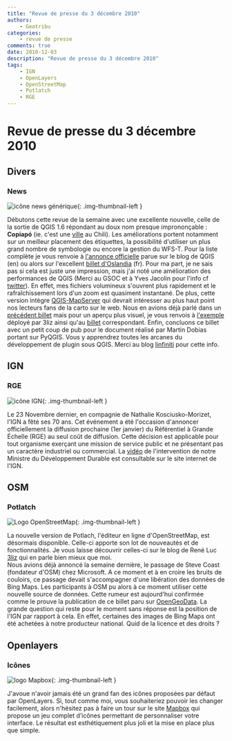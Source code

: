 ```yaml
---
title: "Revue de presse du 3 décembre 2010"
authors:
    - Geotribu
categories:
    - revue de presse
comments: true
date: 2010-12-03
description: "Revue de presse du 3 décembre 2010"
tags:
    - IGN
    - OpenLayers
    - OpenStreetMap
    - Potlatch
    - RGE
---
```


# Revue de presse du 3 décembre 2010

## Divers

### News

![icône news générique](https://cdn.geotribu.fr/img/internal/icons-rdp-news/news.png "News Geotribu"){: .img-thumbnail-left }

Débutons cette revue de la semaine avec une excellente nouvelle, celle de la sortie de QGIS 1.6 répondant au doux nom presque imprononçable : **Copiapó** (ie. c'est une [ville](http://geotribu.net/applications/baselayers/index.php?zoom=12&lon=-7828668.2588643&lat=-3169701.0380392) au Chili). Les améliorations portent notamment sur un meilleur placement des étiquettes, la possibilité d'utiliser un plus grand nombre de symbologie ou encore la gestion du WFS-T. Pour la liste complète je vous renvoie à [l'annonce officielle](http://blog.qgis.org/node/146) parue sur le blog de QGIS (en) ou alors sur l'excellent [billet d'Oslandia](http://www.oslandia.com/tech/?p=889) (fr). Pour ma part, je ne sais pas si cela est juste une impression, mais j'ai noté une amélioration des performances de QGIS (Merci au GSOC et à Yves Jacolin pour l'info cf [twitter](http://twitter.com/#!/yjacolin/status/10676694952185856)). En effet, mes fichiers volumineux s'ouvrent plus rapidement et le rafraîchissement lors d'un zoom est quasiment instantané. De plus, cette version intègre [QGIS-MapServer](http://karlinapp.ethz.ch/qgis_wms/index.html) qui devrait intéresser au plus haut point nos lecteurs fans de la carto sur le web. Nous en avions déjà parlé dans un [précédent billet](http://geotribu.net/node/286) mais pour un aperçu plus visuel, je vous renvois à [l'exemple](http://demo.3liz.fr/qgismapserver/index.html) déployé par 3liz ainsi qu'au [billet](http://3liz.org/blog/rldhont/index.php/2010/12/02/354-qgis-mapserver-une-alternative-a-mapserver-et-geoserver) correspondant. Enfin, concluons ce billet avec un petit coup de pub pour le document réalisé par Martin Dobias portant sur PyQGIS. Vous y apprendrez toutes les arcanes du développement de plugin sous QGIS. Merci au blog [linfiniti](http://linfiniti.com/2010/11/python-qgis-cookbook/) pour cette info.

## IGN

### RGE

![icône IGN](https://cdn.geotribu.fr/img/logos-icones/entreprises_association/ign.png "icône IGN"){: .img-thumbnail-left }

Le 23 Novembre dernier, en compagnie de Nathalie Kosciusko-Morizet, l'IGN a fêté ses 70 ans. Cet événement a été l'occasion d'annoncer officiellement la diffusion prochaine (1er janvier) du Référentiel à Grande Échelle (RGE) au seul coût de diffusion. Cette décision est applicable pour tout organisme exerçant une mission de service public et ne présentant pas un caractère industriel ou commercial. La [vidéo](http://www.ign.fr/institut/documentArticle.do?idDoc=6415711&indexRoot=4&indexChild=1&currentRootSearch=&indexChildSearch#) de l'intervention de notre Ministre du Développement Durable est consultable sur le site internet de l'IGN.

## OSM

### Potlatch

![Logo OpenStreetMap](https://cdn.geotribu.fr/img/logos-icones/OpenStreetMap/Openstreetmap.png "Logo OpenStreetMap"){: .img-thumbnail-left }

La nouvelle version de Potlach, l'éditeur en ligne d'OpenStreetMap, est désormais disponible. Celle-ci apporte son lot de nouveautés et de fonctionnalités. Je vous laisse découvrir celles-ci sur le blog de René Luc [3liz](http://3liz.org/blog/rldhont/index.php/2010/11/30/353-potlatch-2-sur-openstreetmaporg) qui en parle bien mieux que moi.  
Nous avions déjà annoncé la semaine dernière, le passage de Steve Coast (fondateur d'OSM) chez Microsoft. A ce moment et à en croire les bruits de couloirs, ce passage devait s'accompagner d'une libération des données de Bing Maps. Les participants à OSM pu alors à ce moment utiliser cette nouvelle source de données. Cette rumeur est aujourd'hui confirmée comme le prouve la publication de ce billet paru sur [OpenGeoData](http://opengeodata.org/microsoft-imagery-details). La grande question qui reste pour le moment sans réponse est la position de l'IGN par rapport à cela. En effet, certaines des images de Bing Maps ont été achetées à notre producteur national. Quid de la licence et des droits ?

## Openlayers

### Icônes

![logo Mapbox](https://cdn.geotribu.fr/img/logos-icones/entreprises_association/mapbox.png "logo Mapbox"){: .img-thumbnail-left }

J'avoue n'avoir jamais été un grand fan des icônes proposées par défaut par OpenLayers. Si, tout comme moi, vous souhaiteriez pouvoir les changer facilement, alors n'hésitez pas à faire un tour sur le site [Mapbox](http://mapbox.com/documentation/adding-tiles-your-site/openlayers-themes) qui propose un jeu complet d’icônes permettant de personnaliser votre interface. Le résultat est esthétiquement plus joli et la mise en place plus que simple.
